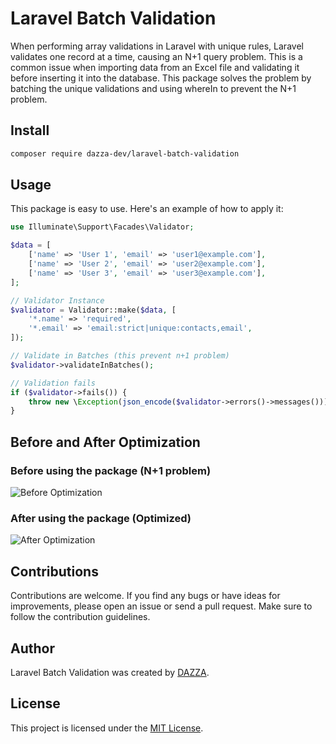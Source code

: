 # Laravel Batch Validation

When performing array validations in Laravel with unique rules, Laravel validates one record at a time, causing an N+1 query problem. This is a common issue when importing data from an Excel file and validating it before inserting it into the database. This package solves the problem by batching the unique validations and using whereIn to prevent the N+1 problem.

## Install

```bash
composer require dazza-dev/laravel-batch-validation
```

## Usage

This package is easy to use. Here's an example of how to apply it:

```php
use Illuminate\Support\Facades\Validator;

$data = [
    ['name' => 'User 1', 'email' => 'user1@example.com'],
    ['name' => 'User 2', 'email' => 'user2@example.com'],
    ['name' => 'User 3', 'email' => 'user3@example.com'],
];

// Validator Instance
$validator = Validator::make($data, [
    '*.name' => 'required',
    '*.email' => 'email:strict|unique:contacts,email',
]);

// Validate in Batches (this prevent n+1 problem)
$validator->validateInBatches();

// Validation fails
if ($validator->fails()) {
    throw new \Exception(json_encode($validator->errors()->messages()));
}
```

## Before and After Optimization

### Before using the package (N+1 problem)

![Before Optimization](https://github.com/user-attachments/assets/569d6e11-014a-4527-a7f1-5817b9f4e4bf)

### After using the package (Optimized)

![After Optimization](https://github.com/user-attachments/assets/dce9f96e-54dd-4d58-8ca3-cf51c6b59371)

## Contributions

Contributions are welcome. If you find any bugs or have ideas for improvements, please open an issue or send a pull request. Make sure to follow the contribution guidelines.

## Author

Laravel Batch Validation was created by [DAZZA](https://github.com/dazza-dev).

## License

This project is licensed under the [MIT License](https://opensource.org/licenses/MIT).
